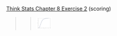 [Think Stats Chapter 8 Exercise 2](http://greenteapress.com/thinkstats2/html/thinkstats2009.html#toc77) (scoring)

>> <img src="https://github.com/jstnstwrt/dsp/blob/master/img/figure_ex8_2.png" title="Figure comparing a probability mass funcstion and a cumulative distribution function" alt="alt text" style="width:10%;" >